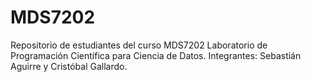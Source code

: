 # MDS7202
Repositorio de estudiantes del curso MDS7202 Laboratorio de Programación Científica para Ciencia de Datos.
Integrantes: Sebastián Aguirre y Cristóbal Gallardo.
